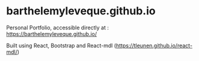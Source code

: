 # barthelemyleveque.github.io

Personal Portfolio, accessible directly at : 
https://barthelemyleveque.github.io/

Built using React, Bootstrap and React-mdl (https://tleunen.github.io/react-mdl/)
